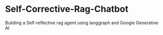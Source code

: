 # Self-Corrective-Rag-Chatbot
Building a Self-reflective rag agent using langgraph and Google Generative AI
